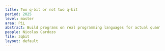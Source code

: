 ```yaml
---
title: Two q-bit or not two q-bit
period: 2025
level: master
area: PiL 
abstract: Build programs on real programming languages for actual quantum computers
people: Nicolas Cardozo
file: 3qbit
layout: default
---
```


